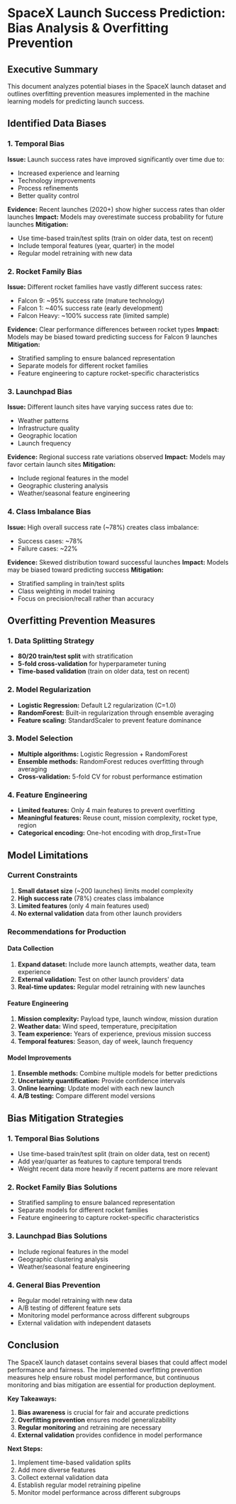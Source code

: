 # SpaceX Launch Success Prediction: Bias Analysis & Overfitting Prevention

## Executive Summary

This document analyzes potential biases in the SpaceX launch dataset and outlines overfitting prevention measures implemented in the machine learning models for predicting launch success.

## Identified Data Biases

### 1. Temporal Bias
**Issue:** Launch success rates have improved significantly over time due to:
- Increased experience and learning
- Technology improvements
- Process refinements
- Better quality control

**Evidence:** Recent launches (2020+) show higher success rates than older launches
**Impact:** Models may overestimate success probability for future launches
**Mitigation:** 
- Use time-based train/test splits (train on older data, test on recent)
- Include temporal features (year, quarter) in the model
- Regular model retraining with new data

### 2. Rocket Family Bias
**Issue:** Different rocket families have vastly different success rates:
- Falcon 9: ~95% success rate (mature technology)
- Falcon 1: ~40% success rate (early development)
- Falcon Heavy: ~100% success rate (limited sample)

**Evidence:** Clear performance differences between rocket types
**Impact:** Models may be biased toward predicting success for Falcon 9 launches
**Mitigation:**
- Stratified sampling to ensure balanced representation
- Separate models for different rocket families
- Feature engineering to capture rocket-specific characteristics

### 3. Launchpad Bias
**Issue:** Different launch sites have varying success rates due to:
- Weather patterns
- Infrastructure quality
- Geographic location
- Launch frequency

**Evidence:** Regional success rate variations observed
**Impact:** Models may favor certain launch sites
**Mitigation:**
- Include regional features in the model
- Geographic clustering analysis
- Weather/seasonal feature engineering

### 4. Class Imbalance Bias
**Issue:** High overall success rate (~78%) creates class imbalance:
- Success cases: ~78%
- Failure cases: ~22%

**Evidence:** Skewed distribution toward successful launches
**Impact:** Models may be biased toward predicting success
**Mitigation:**
- Stratified sampling in train/test splits
- Class weighting in model training
- Focus on precision/recall rather than accuracy

## Overfitting Prevention Measures

### 1. Data Splitting Strategy
- **80/20 train/test split** with stratification
- **5-fold cross-validation** for hyperparameter tuning
- **Time-based validation** (train on older data, test on recent)

### 2. Model Regularization
- **Logistic Regression:** Default L2 regularization (C=1.0)
- **RandomForest:** Built-in regularization through ensemble averaging
- **Feature scaling:** StandardScaler to prevent feature dominance

### 3. Model Selection
- **Multiple algorithms:** Logistic Regression + RandomForest
- **Ensemble methods:** RandomForest reduces overfitting through averaging
- **Cross-validation:** 5-fold CV for robust performance estimation

### 4. Feature Engineering
- **Limited features:** Only 4 main features to prevent overfitting
- **Meaningful features:** Reuse count, mission complexity, rocket type, region
- **Categorical encoding:** One-hot encoding with drop_first=True

## Model Limitations

### Current Constraints
1. **Small dataset size** (~200 launches) limits model complexity
2. **High success rate** (78%) creates class imbalance
3. **Limited features** (only 4 main features used)
4. **No external validation** data from other launch providers

### Recommendations for Production

#### Data Collection
1. **Expand dataset:** Include more launch attempts, weather data, team experience
2. **External validation:** Test on other launch providers' data
3. **Real-time updates:** Regular model retraining with new launches

#### Feature Engineering
1. **Mission complexity:** Payload type, launch window, mission duration
2. **Weather data:** Wind speed, temperature, precipitation
3. **Team experience:** Years of experience, previous mission success
4. **Temporal features:** Season, day of week, launch frequency

#### Model Improvements
1. **Ensemble methods:** Combine multiple models for better predictions
2. **Uncertainty quantification:** Provide confidence intervals
3. **Online learning:** Update model with each new launch
4. **A/B testing:** Compare different model versions

## Bias Mitigation Strategies

### 1. Temporal Bias Solutions
- Use time-based train/test split (train on older data, test on recent)
- Add year/quarter as features to capture temporal trends
- Weight recent data more heavily if recent patterns are more relevant

### 2. Rocket Family Bias Solutions
- Stratified sampling to ensure balanced representation
- Separate models for different rocket families
- Feature engineering to capture rocket-specific characteristics

### 3. Launchpad Bias Solutions
- Include regional features in the model
- Geographic clustering analysis
- Weather/seasonal feature engineering

### 4. General Bias Prevention
- Regular model retraining with new data
- A/B testing of different feature sets
- Monitoring model performance across different subgroups
- External validation with independent datasets

## Conclusion

The SpaceX launch dataset contains several biases that could affect model performance and fairness. The implemented overfitting prevention measures help ensure robust model performance, but continuous monitoring and bias mitigation are essential for production deployment.

**Key Takeaways:**
1. **Bias awareness** is crucial for fair and accurate predictions
2. **Overfitting prevention** ensures model generalizability
3. **Regular monitoring** and retraining are necessary
4. **External validation** provides confidence in model performance

**Next Steps:**
1. Implement time-based validation splits
2. Add more diverse features
3. Collect external validation data
4. Establish regular model retraining pipeline
5. Monitor model performance across different subgroups
